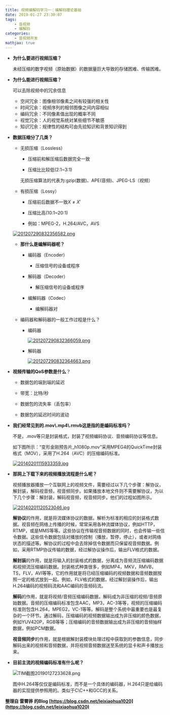 ```yaml
---
title: 视频编解码学习一：编解码理论基础
date: 2019-01-27 23:30:07
tags:
    - 音视频
    - 编解码
categories:
    - 音视频开发
mathjax: true
---
```


- **为什么要进行视频压缩？**

    未经压缩的数字视频（原始数据）的数据量巨大导致的存储困难、传输困难。

- **为什么能进行视频压缩？**

    可以去除视频中的冗余信息

    - 空间冗余：图像相邻像素之间有较强的相关性
    - 时间冗余：视频序列的相邻图像之间内容相似
    - 编码冗余：不同像素值出现的概率不同
    - 视觉冗余：人的视觉系统对某些细节不敏感
    - 知识冗余：规律性的结构可由先验知识和背景知识得到

- **数据压缩分了几类？**

    - 无损压缩（Lossless）

        - 压缩前和解压缩后数据完全一致

        - 压缩比比较低(2:1~3:1)

        无损压缩算法的代表为:gzip(数据)、APE(音频)、JPEG-LS（视频）

    - 有损压缩（Lossy）

        - 压缩前后数据不一致$X \neq X'$

        - 压缩比高(10:1~20:1)

        - 例如：MPEG-2，H.264/AVC，AVS

    [![201207290832356582.png](https://i.loli.net/2019/01/27/5c4dce56edafc.png)](https://i.loli.net/2019/01/27/5c4dce56edafc.png)

    - **那什么是编解码器呢？**

        - 编码器（Encoder）

            - 压缩信号的设备或程序
        
        - 解码器（Decoder）

            - 解压缩信号的设备或程序
        
        - 编解码器（Codec）

            - 编解码器对

    - 编码器和解码器的一般工作过程是什么？

        - 编码器

            [![201207290832366059.png](https://i.loli.net/2019/01/27/5c4dce5717f84.png)](https://i.loli.net/2019/01/27/5c4dce5717f84.png)

        - 解码器

            [![201207290832364663.png](https://i.loli.net/2019/01/27/5c4dce56eecc3.png)](https://i.loli.net/2019/01/27/5c4dce56eecc3.png)

 - **视频传输的QoS参数是什么**？

    - 数据包的端到端的延迟

    - 带宽：比特/秒   

    - 数据包的流失率（丢包率）

    - 数据包的延迟时间的波动

- **我们经常见到的.mov\\.mp4\\.rmvb这是指的是编码标准吗？**

    不是，.mov等只是封装格式，封装了视频编码协议、音频编码协议等信息。

    如下图所示：“变形金刚预告片_h1080p.mov”采用MPEG4的QuickTime封装格式（MOV），采用了H.264（AVC）的压缩编码标准。

    [![20140201115933359.jpg](https://i.loli.net/2019/01/27/5c4dce571e18f.jpg)](https://i.loli.net/2019/01/27/5c4dce571e18f.jpg)


- **那网上下载下来的视频播放流程是什么呢？**

    视频播放器播放一个互联网上的视频文件，需要经过以下几个步骤：解协议，解封装，解码视音频，视音频同步。如果播放本地文件则不需要解协议，为以下几个步骤：解封装，解码视音频，视音频同步。他们的过程如图所示。

    [![20140201120523046.jpg](https://i.loli.net/2019/01/27/5c4dce56e2eda.jpg)](https://i.loli.net/2019/01/27/5c4dce56e2eda.jpg)

    **解协议**的作用，就是将流媒体协议的数据，解析为标准的相应的封装格式数据。视音频在网络上传播的时候，常常采用各种流媒体协议，例如HTTP，RTMP，或是MMS等等。这些协议在传输视音频数据的同时，也会传输一些信令数据。这些信令数据包括对播放的控制（播放，暂停，停止），或者对网络状态的描述等。解协议的过程中会去除掉信令数据而只保留视音频数据。例如，采用RTMP协议传输的数据，经过解协议操作后，输出FLV格式的数据。

    **解封装**的作用，就是将输入的封装格式的数据，分离成为音频流压缩编码数据和视频流压缩编码数据。封装格式种类很多，例如MP4，MKV，RMVB，TS，FLV，AVI等等，它的作用就是将已经压缩编码的视频数据和音频数据按照一定的格式放到一起。例如，FLV格式的数据，经过解封装操作后，输出H.264编码的视频码流和AAC编码的音频码流。

    **解码**的作用，就是将视频/音频压缩编码数据，解码成为非压缩的视频/音频原始数据。音频的压缩编码标准包含AAC，MP3，AC-3等等，视频的压缩编码标准则包含H.264，MPEG2，VC-1等等。解码是整个系统中最重要也是最复杂的一个环节。通过解码，压缩编码的视频数据输出成为非压缩的颜色数据，例如YUV420P，RGB等等；压缩编码的音频数据输出成为非压缩的音频抽样数据，例如PCM数据。

    **视音频同步**的作用，就是根据解封装模块处理过程中获取到的参数信息，同步解码出来的视频和音频数据，并将视频音频数据送至系统的显卡和声卡播放出来。

- **目前主流的视频编码标准有什么呢？**

    ![TIM截图20190127233628.png](https://i.loli.net/2019/01/27/5c4dd01441be8.png)

    图中H.264等仅仅是编码标准，而不是一个具体的编码器，H.264只是给编码器的实现提供参照用的。类似于C\C++和GCC的关系。

**整理自 雷霄骅 的Blog [https://blog.csdn.net/leixiaohua1020](https://blog.csdn.net/leixiaohua1020)**